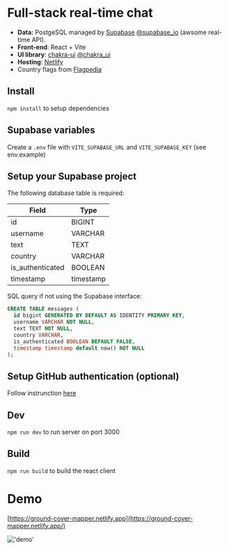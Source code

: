 # Full-stack real-time chat

- **Data:** PostgeSQL managed by [Supabase](https://supabase.io/) [@supabase_io](https://twitter.com/supabase_io) (awsome real-time API).
- **Front-end**: React + Vite
- **UI library**: [chakra-ui](https://chakra-ui.com/) [@chakra_ui](https://twitter.com/chakra_ui)
- **Hosting**: [Netlify](https://www.netlify.com/)
- Country flags from [Flagpedia](https://flagpedia.net)

## Install

`npm install` to setup dependencies

## Supabase variables

Create a `.env` file with `VITE_SUPABASE_URL` and `VITE_SUPABASE_KEY` (see env.example)

## Setup your Supabase project

The following database table is required:

| Field            | Type      |
| ---------------- | --------- |
| id               | BIGINT    |
| username         | VARCHAR   |
| text             | TEXT      |
| country          | VARCHAR   |
| is_authenticated | BOOLEAN   |
| timestamp        | timestamp |

SQL query if not using the Supabase interface:

```sql
CREATE TABLE messages (
  id bigint GENERATED BY DEFAULT AS IDENTITY PRIMARY KEY,
  username VARCHAR NOT NULL,
  text TEXT NOT NULL,
  country VARCHAR,
  is_authenticated BOOLEAN DEFAULT FALSE,
  timestamp timestamp default now() NOT NULL
);
```

## Setup GitHub authentication (optional)

Follow instrunction [here](https://supabase.io/docs/guides/auth/auth-github)

## Dev

`npm run dev` to run server on port 3000

## Build

`npm run build` to build the react client

# Demo

[https://ground-cover-mapper.netlify.app](https://ground-cover-mapper.netlify.app/)

!['demo'](https://random-chat.netlify.app/demo.png "demo")
